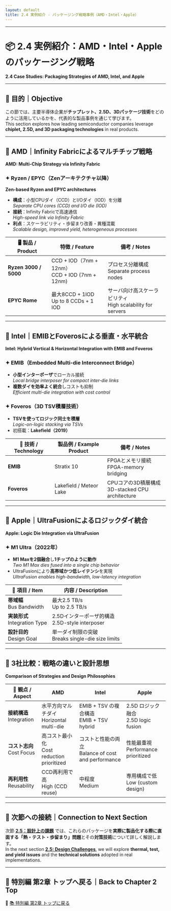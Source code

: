 ```yaml
---
layout: default
title: 2.4 実例紹介 - パッケージング戦略事例（AMD・Intel・Apple）
---
```


---

# 📦 2.4 実例紹介：AMD・Intel・Appleのパッケージング戦略  
**2.4 Case Studies: Packaging Strategies of AMD, Intel, and Apple**

---

## 🎯 目的｜Objective

この節では、主要半導体企業が**チップレット、2.5D、3Dパッケージ技術**をどのように活用しているかを、代表的な製品事例を通じて学びます。  
This section explores how leading semiconductor companies leverage **chiplet, 2.5D, and 3D packaging technologies** in real products.

---

## 🔶 AMD｜Infinity Fabricによるマルチチップ戦略  
**AMD: Multi-Chip Strategy via Infinity Fabric**

### ✦ Ryzen / EPYC（Zenアーキテクチャ以降）  
**Zen-based Ryzen and EPYC architectures**

- **構成**：小型CPUダイ（CCD）とI/Oダイ（IOD）を分離  
  *Separate CPU cores (CCD) and I/O die (IOD)*
- **接続**：Infinity Fabricで高速通信  
  *High-speed link via Infinity Fabric*
- **利点**：スケーラビリティ・歩留まり改善・異種混載  
  *Scalable design, improved yield, heterogeneous processes*

| 🖥️ 製品 / Product | 特徴 / Feature | 備考 / Notes |
|------------------|------------------|-------------------------|
| **Ryzen 3000 / 5000** | CCD + IOD（7nm + 12nm）<br>CCD + IOD (7nm + 12nm) | プロセス分離構成<br>Separate process nodes |
| **EPYC Rome** | 最大8CCD + 1IOD<br>Up to 8 CCDs + 1 IOD | サーバ向け高スケーラビリティ<br>High scalability for servers |

---

## 🔷 Intel｜EMIBとFoverosによる垂直・水平統合  
**Intel: Hybrid Vertical & Horizontal Integration with EMIB and Foveros**

### ✦ EMIB（Embedded Multi-die Interconnect Bridge）

- **小型インターポーザ**でローカル接続  
  *Local bridge interposer for compact inter-die links*
- **複数ダイを効率よく統合**しコストも抑制  
  *Efficient multi-die integration with cost control*

### ✦ Foveros（3D TSV積層技術）

- **TSVを使ってロジック同士を積層**  
  *Logic-on-logic stacking via TSVs*
- 初搭載：**Lakefield（2019）**

| 🔧 技術 / Technology | 製品例 / Example Product | 備考 / Notes |
|----------------------|--------------------------|---------------|
| **EMIB** | Stratix 10 | FPGAとメモリ接続<br>FPGA-memory bridging |
| **Foveros** | Lakefield / Meteor Lake | CPUコアの3D積層構成<br>3D-stacked CPU architecture |

---

## 🍏 Apple｜UltraFusionによるロジックダイ統合  
**Apple: Logic Die Integration via UltraFusion**

### ✦ M1 Ultra（2022年）

- **M1 Maxを2個融合**し**1チップのように動作**  
  *Two M1 Max dies fused into a single chip behavior*
- UltraFusionにより**高帯域かつ低レイテンシ**を実現  
  *UltraFusion enables high-bandwidth, low-latency integration*

| 📌 項目 / Item | 内容 / Description |
|----------------|---------------------|
| **帯域幅**<br>Bus Bandwidth | 最大2.5 TB/s<br>Up to 2.5 TB/s |
| **実装形式**<br>Integration Type | 2.5Dインターポーザ的構造<br>2.5D-style interposer |
| **設計目的**<br>Design Goal | 単一ダイ制限の突破<br>Breaks single-die size limits |

---

## 🧩 3社比較：戦略の違いと設計思想  
**Comparison of Strategies and Design Philosophies**

| 🧠 観点 / Aspect | **AMD** | **Intel** | **Apple** |
|------------------|---------|-----------|-----------|
| **接続構造**<br>Integration | 水平方向マルチダイ<br>Horizontal multi-die | EMIB + TSV の複合構造<br>EMIB + TSV hybrid | 2.5D ロジック融合<br>2.5D logic fusion |
| **コスト志向**<br>Cost Focus | 高コスト最小化<br>Cost reduction prioritized | コストと性能の両立<br>Balance of cost and performance | 性能最重視<br>Performance prioritized |
| **再利用性**<br>Reusability | CCD再利用で高<br>High (CCD reuse) | 中程度<br>Medium | 専用構成で低<br>Low (custom design) |

---

## 📎 次節への接続｜Connection to Next Section

次節 [**2.5：設計上の課題**](./f2_5_design_challenges.md) では、これらのパッケージを**実際に製品化する際に直面する「熱・テスト・歩留まり」問題**とその**対策技術**について詳しく解説します。  
In the next section [**2.5: Design Challenges**](./f2_5_design_challenges.md), we will explore **thermal, test, and yield issues** and the **technical solutions** adopted in real implementations.

---

## 🏁 特別編 第2章 トップへ戻る｜Back to Chapter 2 Top

🔗 [📚 特別編 第2章 トップに戻る](./README.md)
